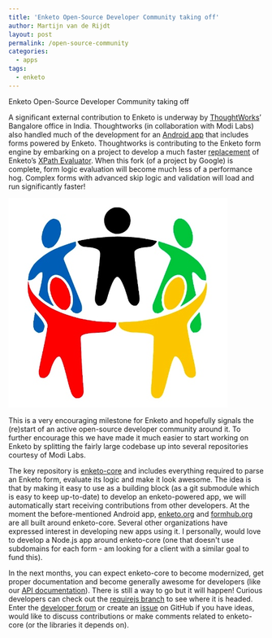 ```yaml
---
title: 'Enketo Open-Source Developer Community taking off'
author: Martijn van de Rijdt
layout: post
permalink: /open-source-community
categories:
  - apps
tags:
  - enketo
---
```


Enketo Open-Source Developer Community taking off

A significant external contribution to Enketo is underway by [ThoughtWorks](http://www.thoughtworks.com/)’ Bangalore office in India. Thoughtworks (in collaboration with Modi Labs) also handled much of the development for an [Android app](http://modi.mech.columbia.edu/tips-for-tech-training-how-were-introducing-dristhi-to-indias-rural-community-health-workers/) that includes forms powered by Enketo. Thoughtworks is contributing to the Enketo form engine by embarking on a project to develop a much faster [replacement](https://github.com/kirang20/wgxp-java-rosa) of Enketo’s [XPath Evaluator](https://github.com/MartijnR/xpathjs_javarosa). When this fork (of a project by Google) is complete, form logic evaluation will become much less of a performance hog. Complex forms with advanced skip logic and validation will load and run significantly faster!

![community](../files/2013/10/community.jpg)

This is a very encouraging milestone for Enketo and hopefully signals the (re)start of an active open-source developer community around it. To further encourage this we have made it much easier to start working on Enketo by splitting the fairly large codebase up into several repositories courtesy of Modi Labs.

The key repository is [enketo-core](https://github.com/MartijnR/enketo-core) and includes everything required to parse an Enketo form, evaluate its logic and make it look awesome. The idea is that by making it easy to use as a building block (as a git submodule which is easy to keep up-to-date) to develop an enketo-powered app, we will automatically start receiving contributions from other developers. At the moment the before-mentioned Android app, [enketo.org](https://enketo.org) and [formhub.org](https://formhub.org) are all built around enketo-core. Several other organizations have expressed interest in developing new apps using it. I personally, would love to develop a Node.js app around enketo-core (one that doesn't use subdomains for each form - am looking for a client with a similar goal to fund this).

In the next months, you can expect enketo-core to become modernized, get proper documentation and become generally awesome for developers (like our [API documentation](http://apidocs.enketo.org)). There is still a way to go but it will happen! Curious developers can check out the [requirejs branch](https://github.com/MartijnR/enketo-core/tree/requirejs) to see where it is headed. Enter the [developer forum](https://groups.google.com/forum/#!forum/enketo-dev) or create an [issue](https://github.com/MartijnR/enketo-core/issues) on GitHub if you have ideas, would like to discuss contributions or make comments related to enketo-core (or the libraries it depends on).